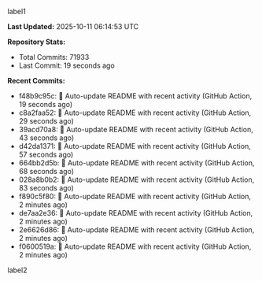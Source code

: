
label1 
<!-- ACTIVITY_START -->
**Last Updated:** 2025-10-11 06:14:53 UTC

**Repository Stats:**
- Total Commits: 71933
- Last Commit: 19 seconds ago

**Recent Commits:**
- f48b9c95c: 🤖 Auto-update README with recent activity (GitHub Action, 19 seconds ago)
- c8a2faa52: 🤖 Auto-update README with recent activity (GitHub Action, 29 seconds ago)
- 39acd70a8: 🤖 Auto-update README with recent activity (GitHub Action, 43 seconds ago)
- d42da1371: 🤖 Auto-update README with recent activity (GitHub Action, 57 seconds ago)
- 664bb2d5b: 🤖 Auto-update README with recent activity (GitHub Action, 68 seconds ago)
- 028a8b0b2: 🤖 Auto-update README with recent activity (GitHub Action, 83 seconds ago)
- f890c5f80: 🤖 Auto-update README with recent activity (GitHub Action, 2 minutes ago)
- de7aa2e36: 🤖 Auto-update README with recent activity (GitHub Action, 2 minutes ago)
- 2e6626d86: 🤖 Auto-update README with recent activity (GitHub Action, 2 minutes ago)
- f0600519a: 🤖 Auto-update README with recent activity (GitHub Action, 2 minutes ago)
<!-- ACTIVITY_END -->

label2
